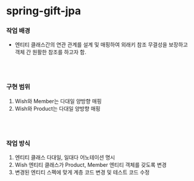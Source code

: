 # spring-gift-jpa

### 작업 배경

- 엔티티 클래스간의 연관 관계를 설계 및 매핑하여 외래키 참조 무결성을 보장하고 객체 간 원활한 참조를 하고자 함.

<br/>
<br/>

### 구현 범위

1. Wish와 Member는 다대일 양방향 매핑
2. Wish와 Product는 다대일 양방향 매핑

<br/>
<br/>

### 작업 방식

1. 엔티티 클래스 다대일, 일대다 어노테이션 명시
2. Wish 엔티티 클래스가 Product, Member 엔티티 객체를 갖도록 변경
3. 변경된 엔티티 스펙에 맞게 계층 코드 변경 및 테스트 코드 수정

